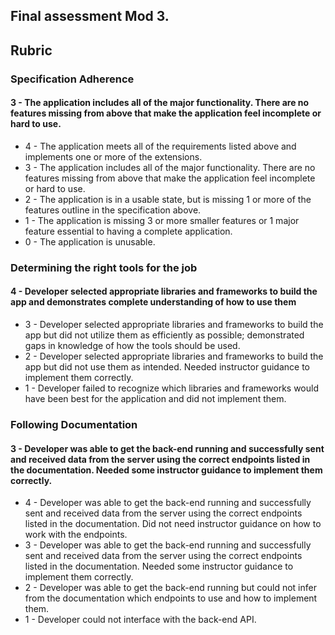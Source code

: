 ## Final assessment Mod 3.

## Rubric
### Specification Adherence 
#### 3 - The application includes all of the major functionality. There are no features missing from above that make the application feel incomplete or hard to use.
- 4 - The application meets all of the requirements listed above and implements one or more of the extensions.
- 3 - The application includes all of the major functionality. There are no features missing from above that make the application feel incomplete or hard to use.
- 2 - The application is in a usable state, but is missing 1 or more of the features outline in the specification above.
- 1 - The application is missing 3 or more smaller features or 1 major feature essential to having a complete application.
- 0 - The application is unusable.

### Determining the right tools for the job
#### 4 - Developer selected appropriate libraries and frameworks to build the app and demonstrates complete understanding of how to use them
- 3 - Developer selected appropriate libraries and frameworks to build the app but did not utilize them as efficiently as possible; demonstrated gaps in knowledge of how the tools should be used.
- 2 - Developer selected appropriate libraries and frameworks to build the app but did not use them as intended. Needed instructor guidance to implement them correctly.
- 1 - Developer failed to recognize which libraries and frameworks would have been best for the application and did not implement them.

### Following Documentation
#### 3 - Developer was able to get the back-end running and successfully sent and received data from the server using the correct endpoints listed in the documentation. Needed some instructor guidance to implement them correctly.
- 4 - Developer was able to get the back-end running and successfully sent and received data from the server using the correct endpoints listed in the documentation. Did not need instructor guidance on how to work with the endpoints.
- 3 - Developer was able to get the back-end running and successfully sent and received data from the server using the correct endpoints listed in the documentation. Needed some instructor guidance to implement them correctly.
- 2 - Developer was able to get the back-end running but could not infer from the documentation which endpoints to use and how to implement them.
- 1 - Developer could not interface with the back-end API.

